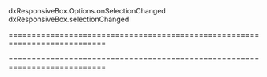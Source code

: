 <!--id-->dxResponsiveBox.Options.onSelectionChanged<!--/id-->
<!--EventForAction-->dxResponsiveBox.selectionChanged<!--/EventForAction-->
===========================================================================
<!--hidden--><!--/hidden-->
===========================================================================


